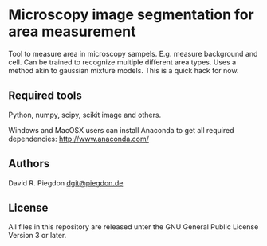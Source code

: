 Microscopy image segmentation for area measurement
==================================================

Tool to measure area in microscopy sampels. E.g. measure background and
cell. Can be trained to recognize multiple different area types. Uses a
method akin to gaussian mixture models. This is a quick hack for now.

Required tools
--------------

Python, numpy, scipy, scikit image and others.

Windows and MacOSX users can install Anaconda to get all required
dependencies: http://www.anaconda.com/

Authors
-------

David R. Piegdon <dgit@piegdon.de>


License
-------

All files in this repository are released unter the
GNU General Public License Version 3 or later.

